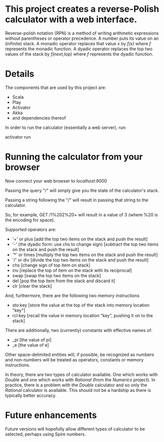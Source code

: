 This project creates a reverse-Polish calculator with a web interface.
======================================================================

Reverse-polish notation (RPN) is a method of writing arithmetic expressions
without parentheses or operator precedence.
A number puts its value on an (infinite) stack.
A monadic operator replaces that value _x_ by _f(x)_ where _f_ represents the monadic function.
A dyadic operator replaces the top two values of the stack by _f(next,top)_ where _f_ represents
the dyadic function.

Details
=======

The components that are used by this project are:

* Scala
* Play
* Activator
* Akka
* and dependencies thereof

In order to run the calculator (essentially a web server), run:

  activator run
  
Running the calculator from your browser
========================================

Now connect your web browser to _localhost:9000_

Passing the query "/" will simply give you the state of the calculator's stack.

Passing a string following the "/" will result in passing that string to the calculator.

So, for example, GET /1%202%20+ will result in a value of 3 (where %20 is the encoding for space).

Supported operators are:

* '+' or plus [add the top two items on the stack and push the result]
* '-' (the dyadic form: use chs to change sign) [subtract the top two items on the stack and push the result]
* '*' or times [multiply the top two items on the stack and push the result]
* '/' or div [divide the top two items on the stack and push the result]
* chs [change sign of top item on stack]
* inv [replace the top of item on the stack with its reciprocal]
* swap [swap the top two items on the stack]
* del [pop the top item from the stack and discard it]
* clr [clear the stack]

And, furthermore, there are the following two memory instructions

* sto:key [store the value at the top of the stack into memory location "key"]
* rcl:key [recall the value in memory location "key", pushing it on to the stack]

There are additionally, two (currently) constants with effective names of:

* _pi [the value of pi]
* _e [the value of e]

Other space-delimited entities will, if possible, be recognized as numbers and non-numbers will
be treated as operators, constants or memory instructions.

In theory, there are two types of calculator available. One which works with _Double_ and one which
works with _Rational_ (from the _Numerics_ project). In practice, there is a problem with
the _Double_ calculator and so only the _Rational_ calculator is available. This should
not be a hardship as there is typically better accuracy.

Future enhancements
===================

Future versions will hopefully allow different types of calculator to be selected, perhaps using Spire numbers.
